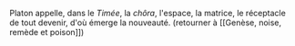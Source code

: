 Platon appelle, dans le *Timée*, la *chôra*, l'espace, la matrice, le réceptacle de tout devenir, d'où émerge la nouveauté. (retourner à [[Genèse, noise, remède et poison]])